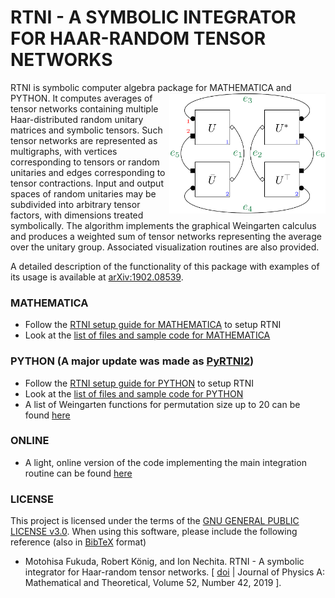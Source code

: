 # RTNI - A SYMBOLIC INTEGRATOR FOR HAAR-RANDOM TENSOR NETWORKS

RTNI is symbolic computer algebra package for MATHEMATICA and PYTHON. <img align="right" src="rtnifig.png" alt="drawing" width="250"> It computes averages of tensor networks containing multiple Haar-distributed random unitary matrices and symbolic tensors.  Such tensor networks are represented as multigraphs, with vertices  corresponding to tensors or random unitaries and edges corresponding to tensor contractions. Input and output spaces of random unitaries may be subdivided into arbitrary tensor factors, with dimensions treated symbolically. The algorithm implements the graphical Weingarten calculus and produces a weighted sum of tensor networks representing the average over the unitary group. Associated visualization routines are also provided. 

A detailed description of the functionality of this package with examples of its usage is available at [arXiv:1902.08539](https://arxiv.org/abs/1902.08539).

### MATHEMATICA

* Follow the [RTNI setup guide for MATHEMATICA](gettingstarted_MATHEMATICA.md) to setup RTNI
* Look at the [list of files and sample code for MATHEMATICA](MATHEMATICA/README.md)

### PYTHON (A major update was made as [PyRTNI2](https://github.com/MotohisaFukuda/PyRTNI2))

* Follow the [RTNI setup guide for PYTHON](gettingstarted_PYTHON.md) to setup  RTNI
* Look at the [list of files and sample code for PYTHON](PYTHON/README.md)
* A list of Weingarten functions for permutation size up to 20 can be found [here](https://motohisafukuda.github.io/RTNI/PYTHON/Weingarten/weingarten.html)

### ONLINE

* A light, online version of the code implementing the main integration routine can be found [here](https://github.com/MotohisaFukuda/RTNI_light)


### LICENSE
This project is licensed under the terms of the [GNU GENERAL PUBLIC LICENSE v3.0](LICENSE.txt). When using this software, please include the following reference (also in [BibTeX](reference.bib) format)


* Motohisa Fukuda, Robert König, and Ion Nechita. RTNI - A symbolic integrator for Haar-random tensor networks. \[ [doi](https://doi.org/10.1088/1751-8121/ab434b) | Journal of Physics A: Mathematical and Theoretical, Volume 52, Number 42, 2019 \].
